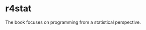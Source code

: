 # r4stat

The book focuses on programming from a statistical perspective.

```{tableofcontents}
```
